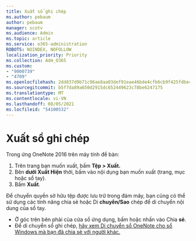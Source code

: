 ```yaml
---
title: Xuất sổ ghi chép
ms.author: pebaum
author: pebaum
manager: scotv
ms.audience: Admin
ms.topic: article
ms.service: o365-administration
ROBOTS: NOINDEX, NOFOLLOW
localization_priority: Priority
ms.collection: Adm_O365
ms.custom:
- "9000739"
- "4709"
ms.openlocfilehash: 2dd837d9b71c96ae8aa03def91eae46bde4cfb6cb9f425fdbe4d7c61917bf0cd
ms.sourcegitcommit: b5f7da89a650d2915dc652449623c78be6247175
ms.translationtype: MT
ms.contentlocale: vi-VN
ms.lasthandoff: 08/05/2021
ms.locfileid: "54100532"
---
```

# <a name="export-a-notebook"></a>Xuất sổ ghi chép

Trong ứng OneNote 2016 trên máy tính để bàn:

1. Trên trang bạn muốn xuất, bấm **Tệp > Xuất.**
2. Bên **dưới Xuất Hiện** thời, bấm vào nội dụng bạn muốn xuất (trang, mục hoặc sổ tay).
3. Bấm **Xuất**.
 
Để chuyển quyền sở hữu tệp được lưu  trữ trong đám mây, bạn cũng có thể sử dụng các tính năng chia sẻ hoặc Di **chuyển/Sao** chép để di chuyển nội dung của sổ tay.  

- Ở góc trên bên phải của cửa sổ ứng dụng, bấm hoặc nhấn vào Chia **sẻ**.
- Để di chuyển sổ ghi chép, [hãy xem Di chuyển sổ OneNote cho sổ Windows mà bạn đã chia sẻ với người khác.](https://support.office.com/article/move-a-onenote-for-windows-notebook-that-you-ve-shared-with-others-56c7659e-1850-49a6-8874-e2db6b440cd4?ui=en-US&rs=en-US&ad=US)
